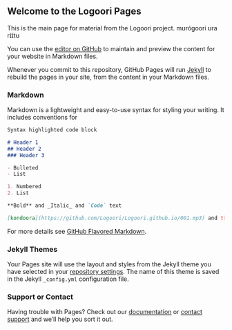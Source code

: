## Welcome to the Logoori Pages

This is the main page for material from the Logoori project.  mʊrógoori ʊra rɪ́ɪ́tʊ

You can use the [editor on GitHub](https://github.com/Logoori/Logoori.github.io/edit/master/README.md) to maintain and preview the content for your website in Markdown files.

Whenever you commit to this repository, GitHub Pages will run [Jekyll](https://jekyllrb.com/) to rebuild the pages in your site, from the content in your Markdown files.

### Markdown

Markdown is a lightweight and easy-to-use syntax for styling your writing. It includes conventions for

```markdown
Syntax highlighted code block

# Header 1
## Header 2
### Header 3

- Bulleted
- List

1. Numbered
2. List

**Bold** and _Italic_ and `Code` text

[kondoora](https://github.com/Logoori/Logoori.github.io/001.mp3) and ![koondoora](https://github.com/Logoori/Logoori.github.io/001.mp3)
```

For more details see [GitHub Flavored Markdown](https://guides.github.com/features/mastering-markdown/).

### Jekyll Themes

Your Pages site will use the layout and styles from the Jekyll theme you have selected in your [repository settings](https://github.com/Logoori/Logoori.github.io/settings). The name of this theme is saved in the Jekyll `_config.yml` configuration file.

### Support or Contact

Having trouble with Pages? Check out our [documentation](https://help.github.com/categories/github-pages-basics/) or [contact support](https://github.com/contact) and we’ll help you sort it out.
